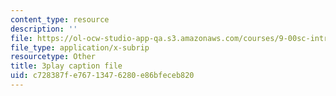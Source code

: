 ```yaml
---
content_type: resource
description: ''
file: https://ol-ocw-studio-app-qa.s3.amazonaws.com/courses/9-00sc-introduction-to-psychology-fall-2011/c728387fe76713476280e86bfeceb820_SFPPw6sDHEI.srt
file_type: application/x-subrip
resourcetype: Other
title: 3play caption file
uid: c728387f-e767-1347-6280-e86bfeceb820
---
```

